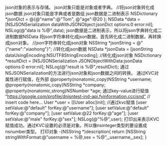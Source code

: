 json对象的表示与存储。 json对象只能是对象或者字典。
//将json对象转化成json数据 json对象只能是字典或者是数组 json数据是二进制表示 NSDictionary *jsonDict = @{@"name":@"Tom", @"age":@20 }; NSData *data = [NSJSONSerialization dataWithJSONObject:jsonDict options:0 error:nil]; NSLog(@"data is %@",data); json数据是二进制表示，所以将json字典转化成二进制数据NSData 将json字符串转化成json数据，首先转化成二进制数据，再转换成json对象。
//json字符串转化成json对象 NSString *jsonString = @"{"name":"xiaohong"}"; //转化成json数据 NSData *jsonData = [jsonString dataUsingEncoding:NSUTF8StringEncoding]; //转化成json对象 NSDictionary *resultDict = [NSJSONSerialization JSONObjectWithData:jsonData options:0 error:nil]; NSLog(@"result is %@",resultDict); 通过NSJSONSerialization的方法进行json对象和json数据之间的转换。 通过KVC对属性进行赋值，在外部
@property(nonatomic,copy)NSString *username; @property(nonatomic,copy)NSString *company; @property(nonatomic,strong)NSNumber *age; 通过key-value进行赋值 “https://google.com/profile/dnisntest-ind-api.fyinformation.cccisnd” // insert code here... User *user = [[User alloc]init]; //通过kvc赋值 [user setValue:@"default" forKey:@"username"]; [user setValue:@"default" forKey:@"company"]; [user setValue:@22 forKey:@"age"]; [user setValue:@"male" forKey:@"sex"]; NSLog(@"%@",user); 打印出来表示KVC赋值成功。通过KVC设置的必须是对象。所以像nsinteger类型的要设置成nsnumber类型。 打印对象
-(NSString *)description{ return [NSString stringWithFormat:@"username = %@,sex = %@",_username,_sex]; }

